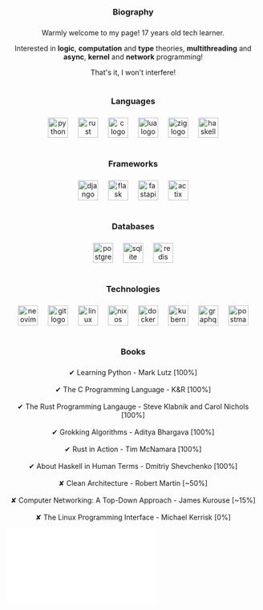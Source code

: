 <h3 align="center">Biography</h3>

###

<p align="center">Warmly welcome to my page! 17 years old tech learner.</p>
<p align="center">Interested in <b>logic</b>, <b>computation</b> and <b>type</b> theories, <b>multithreading</b> and <b>async</b>, <b>kernel</b> and <b>network</b> programming!</p>
<p align="center">That's it, I won't interfere!</p>

###

<h1 align="center"></h1>

###

<h3 align="center">Languages</h3>

###

<div align="center">
  <img src="https://cdn.jsdelivr.net/gh/devicons/devicon/icons/python/python-plain.svg" height="40" alt="python logo"  />
  <img width="12" />
  <img src="https://skillicons.dev/icons?i=rust" height="40" alt="rust logo"  />
  <img width="12" />
  <img src="https://cdn.jsdelivr.net/gh/devicons/devicon/icons/c/c-original.svg" height="40" alt="c logo"  />
  <img width="12" />
  <img src="https://cdn.jsdelivr.net/gh/devicons/devicon/icons/lua/lua-original.svg" height="40" alt="lua logo"  />
  <img width="12" />
  <img src="https://cdn.jsdelivr.net/gh/devicons/devicon/icons/zig/zig-original.svg" height="40" alt="zig logo"  />
  <img width="12" />
  <img src="https://cdn.jsdelivr.net/gh/devicons/devicon/icons/haskell/haskell-original.svg" height="40" alt="haskell logo"  />
</div>

###

<h1 align="center"></h1>

###

<h3 align="center">Frameworks</h3>

###

<div align="center">
  <img src="https://skillicons.dev/icons?i=django" height="40" alt="django logo"  />
  <img width="12" />
  <img src="https://skillicons.dev/icons?i=flask" height="40" alt="flask logo"  />
  <img width="12" />
  <img src="https://skillicons.dev/icons?i=fastapi" height="40" alt="fastapi logo"  />
  <img width="12" />
  <img src="https://skillicons.dev/icons?i=actix" height="40" alt="actix logo"  />
</div>

###

<h1 align="center"></h1>

###

<h3 align="center">Databases</h3>

###

<div align="center">
  <img src="https://cdn.simpleicons.org/postgresql/4169E1" height="40" alt="postgresql logo"  />
  <img width="12" />
  <img src="https://cdn.jsdelivr.net/gh/devicons/devicon/icons/sqlite/sqlite-original.svg" height="40" alt="sqlite logo"  />
  <img width="12" />
  <img src="https://cdn.jsdelivr.net/gh/devicons/devicon/icons/redis/redis-original.svg" height="40" alt="redis logo"  />
</div>

###

<h1 align="center"></h1>

###

<h3 align="center">Technologies</h3>

###

<div align="center">
  <img src="https://cdn.simpleicons.org/neovim/57A143" height="40" alt="neovim logo"  />
  <img width="12" />
  <img src="https://cdn.simpleicons.org/git/F05032" height="40" alt="git logo"  />
  <img width="12" />
  <img src="https://cdn.simpleicons.org/linux/FCC624" height="40" alt="linux logo"  />
  <img width="12" />
  <img src="https://cdn.jsdelivr.net/gh/devicons/devicon/icons/nixos/nixos-original.svg" height="40" alt="nixos logo"  />
  <img width="12" />
  <img src="https://cdn.jsdelivr.net/gh/devicons/devicon/icons/docker/docker-plain.svg" height="40" alt="docker logo"  />
  <img width="12" />
  <img src="https://cdn.jsdelivr.net/gh/devicons/devicon/icons/kubernetes/kubernetes-plain.svg" height="40" alt="kubernetes logo"  />
  <img width="12" />
  <img src="https://cdn.simpleicons.org/graphql/E10098" height="40" alt="graphql logo"  />
  <img width="12" />
  <img src="https://cdn.simpleicons.org/postman/FF6C37" height="40" alt="postman logo"  />
</div>

###

<h1 align="center"></h1>

###

<h3 align="center">Books</h3>

###

<p align="center">✔ Learning Python - Mark Lutz [100%]<br><br>✔ The C Programming Language - K&R [100%]<br><br>✔ The Rust Programming Langauge - Steve Klabnik and Carol Nichols [100%]<br><br>✔ Grokking Algorithms - Aditya Bhargava [100%]<br><br>✔ Rust in Action - Tim McNamara [100%]<br><br>✔ About Haskell in Human Terms - Dmitriy Shevchenko [100%]<br><br>✘ Clean Architecture - Robert Martin [~50%]<br><br>✘ Computer Networking: A Top-Down Approach - James Kurouse [~15%]<br><br>✘ The Linux Programming Interface - Michael Kerrisk [0%]</p>

![Life Manifest](MANIFESTO.md)
###
